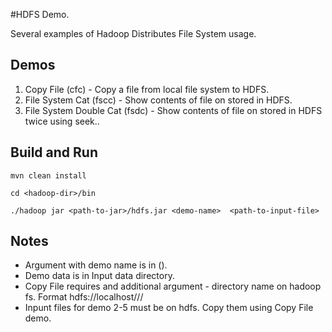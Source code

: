 #HDFS Demo.

Several examples of Hadoop Distributes File System usage.

## Demos

1. Copy File (cfc) - Copy a file from local file system to HDFS.
2. File System Cat (fscc) - Show contents of file on stored in HDFS.
3. File System Double Cat (fsdc) - Show contents of file on stored in HDFS twice using seek..

## Build and Run
```
mvn clean install

cd <hadoop-dir>/bin

./hadoop jar <path-to-jar>/hdfs.jar <demo-name>  <path-to-input-file> 
```

## Notes

- Argument with demo name is in ().
- Demo data is in Input data directory.
- Copy File requires and additional argument - directory name on hadoop fs. Format hdfs://localhost/<user>/<path>/<file-name>
- Inpunt files for demo 2-5 must be on hdfs. Copy them using Copy File demo.
